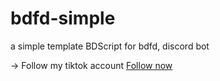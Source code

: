 # bdfd-simple
a simple template BDScript for bdfd, discord bot

-> Follow my tiktok account <a href='tiktok.com/@pik.msl'>Follow now
